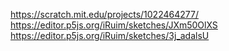 https://scratch.mit.edu/projects/1022464277/
https://editor.p5js.org/iRuim/sketches/JXm50OlXS
https://editor.p5js.org/iRuim/sketches/3j_adalsU
